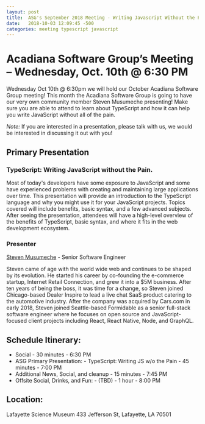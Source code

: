 ```yaml
---
layout: post
title:  ASG's September 2018 Meeting - Writing Javascript Without the Pain
date:   2018-10-03 12:09:45 -500
categories: meeting typescript javascript
---
```

# Acadiana Software Group’s Meeting – Wednesday, Oct. 10th @ 6:30 PM

Wednesday Oct 10th @ 6:30pm we will hold our October Acadiana Software Group meeting! This month the Acadiana Software Group is going to have our very own community member Steven Musumeche presenting! Make sure you are able to attend to learn about TypeScript and how it can help you write JavaScript without all of the pain.

*Note:* If you are interested in a presentation, please talk with us, we would be interested in discussing it out with you!

## Primary Presentation
 

### TypeScript: Writing JavaScript without the Pain.

Most of today's developers have some exposure to JavaScript and some have experienced problems with creating and maintaining large applications over time. This presentation will provide an introduction to the TypeScript language and why you might use it for your JavaScript projects. Topics covered will include benefits, basic syntax, and a few advanced subjects. After seeing the presentation, attendees will have a high-level overview of the benefits of TypeScript, basic syntax, and where it fits in the web development ecosystem.

### Presenter

[Steven Musumeche](http://www.musumeche.com/) - Senior Software Engineer

Steven came of age with the world wide web and continues to be shaped by its evolution. He started his career by co-founding the e-commerce startup, Internet Retail Connection, and grew it into a $5M business. After ten years of being the boss, it was time for a change, so Steven joined Chicago-based Dealer Inspire to lead a live chat SaaS product catering to the automotive industry. After the company was acquired by Cars.com in early 2018, Steven joined Seattle-based Formidable as a senior full-stack software engineer where he focuses on open source and JavaScript-focused client projects including React, React Native, Node, and GraphQL.

## Schedule Itinerary:

* Social - 30 minutes - 6:30 PM
* ASG Primary Presentation: - TypeScript: Writing JS w/o the Pain - 45 minutes - 7:00 PM
* Additional News, Social, and cleanup - 15 minutes - 7:45 PM
* Offsite Social, Drinks, and Fun: - (TBD) - 1 hour - 8:00 PM

## Location:

Lafayette Science Museum
433 Jefferson St, 
Lafayette, LA 70501
